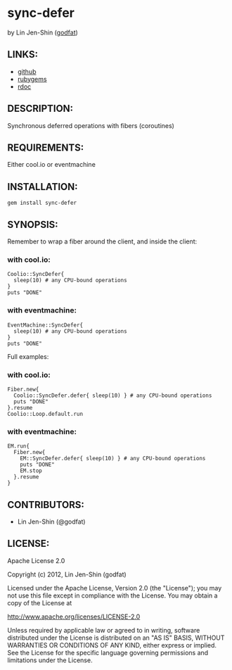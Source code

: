 # sync-defer

by Lin Jen-Shin ([godfat](http://godfat.org))

## LINKS:

* [github](https://github.com/godfat/sync-defer)
* [rubygems](https://rubygems.org/gems/sync-defer)
* [rdoc](http://rdoc.info/github/godfat/sync-defer)

## DESCRIPTION:

Synchronous deferred operations with fibers (coroutines)

## REQUIREMENTS:

Either cool.io or eventmachine

## INSTALLATION:

    gem install sync-defer

## SYNOPSIS:

Remember to wrap a fiber around the client, and inside the client:

### with cool.io:

    Coolio::SyncDefer{
      sleep(10) # any CPU-bound operations
    }
    puts "DONE"

### with eventmachine:

    EventMachine::SyncDefer{
      sleep(10) # any CPU-bound operations
    }
    puts "DONE"

Full examples:

### with cool.io:

    Fiber.new{
      Coolio::SyncDefer.defer{ sleep(10) } # any CPU-bound operations
      puts "DONE"
    }.resume
    Coolio::Loop.default.run

### with eventmachine:

    EM.run{
      Fiber.new{
        EM::SyncDefer.defer{ sleep(10) } # any CPU-bound operations
        puts "DONE"
        EM.stop
      }.resume
    }

## CONTRIBUTORS:

* Lin Jen-Shin (@godfat)

## LICENSE:

Apache License 2.0

Copyright (c) 2012, Lin Jen-Shin (godfat)

Licensed under the Apache License, Version 2.0 (the "License");
you may not use this file except in compliance with the License.
You may obtain a copy of the License at

<http://www.apache.org/licenses/LICENSE-2.0>

Unless required by applicable law or agreed to in writing, software
distributed under the License is distributed on an "AS IS" BASIS,
WITHOUT WARRANTIES OR CONDITIONS OF ANY KIND, either express or implied.
See the License for the specific language governing permissions and
limitations under the License.
